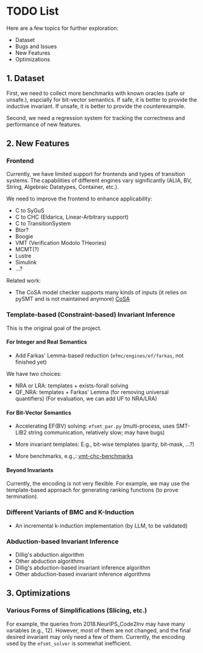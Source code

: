 # TODO List

Here are a few topics for further exploration:

- Dataset
- Bugs and Issues
- New Features
- Optimizations

## 1. Dataset

First, we need to collect more benchmarks with known oracles (safe or unsafe.), espcially for bit-vector semantics.
If safe, it is better to provide the inductive invariant.
If unsafe, it is better to provide the counterexample.

Second, we need a regression system for tracking the correctness and performance of new features.

## 2. New Features

### Frontend

Currently, we have limited support for frontends and types of transition systems. The capabilities of different engines vary significantly (ALIA, BV, String, Algebraic Datatypes, Container, etc.).

We need to improve the frontend to enhance applicability:

- C to SyGuS
- C to CHC (Eldarica, Linear-Arbitrary support)
- C to TransitionSystem
- Btor?
- Boogie
- VMT (Verification Modolo THeories)
- MCMT(?)
- Lustre
- Simulink
- ...?

Related work:

- The CoSA model checker supports many kinds of inputs (it relies on pySMT and is not maintained anymore) [CoSA](https://github.com/cristian-mattarei/CoSA)

### Template-based (Constraint-based) Invariant Inference

This is the original goal of the project.

#### For Integer and Real Semantics

- Add Farkas' Lemma-based reduction (`efmc/engines/ef/farkas`, not finished yet)

We have two choices:

- NRA or LRA: templates + exists-forall solving
- QF_NRA: templates + Farkas' Lemma (for removing universal quantifiers)
  (For evaluation, we can add UF to NRA/LRA)

#### For Bit-Vector Semantics

- Accelerating EF(BV) solving: `efsmt_par.py` (multi-process, uses SMT-LIB2 string communication, relatively slow; may have bugs)
- More invariant templates: E.g., bit-wise templates (parity, bit-mask, ...?)

- More benchmarks, e.g.,: [vmt-chc-benchmarks](https://github.com/chc-comp/vmt-chc-benchmarks/tree/master/bv)

#### Beyond Invariants

Currently, the encoding is not very flexible. For example, we may use the template-based approach for generating ranking functions (to prove termination).

### Different Variants of BMC and K-Induction

- An incremental k-induction implementation (by LLM, to be validated)

### Abduction-based Invariant Inference

- Dillig's abduction algorithm
- Other abduction algorithms
- Dillig's abduction-based invariant inference algorithm
- Other abduction-based invariant inference algorithms

## 3. Optimizations

### Various Forms of Simplifications (Slicing, etc.)

For example, the queries from 2018.NeurIPS_Code2Inv may have many variables (e.g., 12). However, most of them are not changed, and the final desired invariant may only need a few of them. Currently, the encoding used by the `efsmt_solver` is somewhat inefficient.
